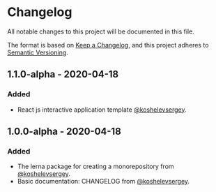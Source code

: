# Changelog

All notable changes to this project will be documented in this file.

The format is based on [Keep a Changelog](https://keepachangelog.com/en/1.0.0/),
and this project adheres to [Semantic Versioning](https://semver.org/spec/v2.0.0.html).

## 1.1.0-alpha - 2020-04-18

### Added

- React js interactive application template [@koshelevsergey](https://github.com/koshelevsergey).

## 1.0.0-alpha - 2020-04-18

### Added

- The lerna package for creating a monorepository from [@koshelevsergey](https://github.com/koshelevsergey).
- Basic documentation: CHANGELOG from [@koshelevsergey](https://github.com/koshelevsergey).